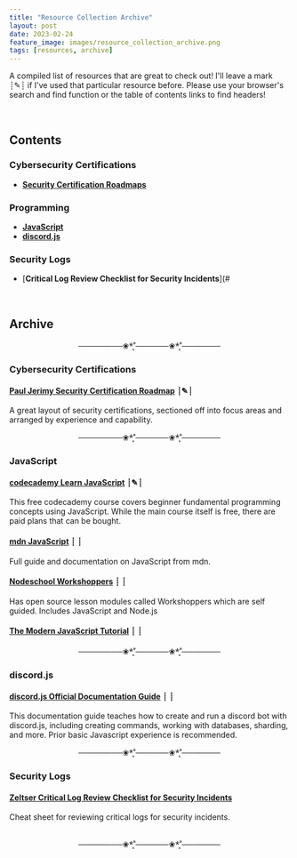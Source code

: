 ```yaml
---
title: "Resource Collection Archive"
layout: post
date: 2023-02-24
feature_image: images/resource_collection_archive.png
tags: [resources, archive]
---
```


A compiled list of resources that are great to check out! I'll leave a mark ┊✎┊ if I've used that particular resource before. Please use your browser's search and find function or the table of contents links to find headers!
<!--more-->


<br>

## Contents

### Cybersecurity Certifications
- [**Security Certification Roadmaps**](#Security-Certification-Roadmaps)

### Programming
- [**JavaScript**](#JavaScript)
- [**discord.js**](#discord.js)

### Security Logs
- [**Critical Log Review Checklist for Security Incidents**](#



<br />

## Archive

<div align="center">────────❀*̥˚──────❀*̥˚───────</div>

### Cybersecurity Certifications
#### [Paul Jerimy Security Certification Roadmap](https://pauljerimy.com/security-certification-roadmap/) ┊✎┊
A great layout of security certifications, sectioned off into focus areas and arranged by experience and capability. 

<div align="center">────────❀*̥˚──────❀*̥˚───────</div>

### JavaScript 

#### [codecademy Learn JavaScript](https://www.codecademy.com/learn/introduction-to-javascript) ┊✎┊
This free codecademy course covers beginner fundamental programming concepts using JavaScript. While the main course itself is free, there are paid plans that can be bought. 

#### [mdn JavaScript](https://developer.mozilla.org/en-US/docs/Web/JavaScript) ┊ ┊
Full guide and documentation on JavaScript from mdn.

#### [Nodeschool Workshoppers](https://nodeschool.io/#workshoppers) ┊ ┊
Has open source lesson modules called Workshoppers which are self guided. Includes JavaScript and Node.js

#### [The Modern JavaScript Tutorial](https://javascript.info/) ┊ ┊

<div align="center">────────❀*̥˚──────❀*̥˚───────</div>

### discord.js

#### [discord.js Official Documentation Guide](https://discordjs.guide/) ┊ ┊
This documentation guide teaches how to create and run a discord bot with discord.js, including creating commands, working with databases, sharding, and more. Prior basic Javascript experience is recommended. 

<div align="center">────────❀*̥˚──────❀*̥˚───────</div>

### Security Logs

#### [Zeltser Critical Log Review Checklist for Security Incidents](https://zeltser.com/security-incident-log-review-checklist/)
Cheat sheet for reviewing critical logs for security incidents.


<br />
<div align="center">────────❀*̥˚──────❀*̥˚───────</div>
<br />

#### 
